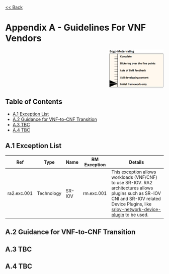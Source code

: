 [<< Back](../../kubernetes)
# Appendix A - Guidelines For VNF Vendors
<p align="right"><img src="../figures/bogo_ifo.png" alt="scope" title="Scope" width="35%"/></p>

## Table of Contents

* [A.1 Exception List](#A.1)
* [A.2 Guidance for VNF-to-CNF Transition](#A.2)
* [A.3 TBC](#A.3)
* [A.4 TBC](#A.3)

<a name="A.1"></a>
## A.1 Exception List

| Ref         | Type       | Name               | RM Exception | Details |
|-------------|------------|--------------------|--------------|---------|
| ra2.exc.001 | Technology | SR-IOV             | rm.exc.001   | This exception allows workloads (VNF/CNF) to use SR-IOV. RA2 architectures allows plugins such as SR-IOV CNI and SR-IOV related Device Plugins, like [sriov-network-device-plugin](https://github.com/intel/sriov-network-device-plugin) to be used. |
<!--
| ra2.exc.002 |            |                    |              |         |
-->

<a name="A.2"></a>
## A.2 Guidance for VNF-to-CNF Transition

<a name="A.3"></a>
## A.3 TBC

<a name="A.4"></a>
## A.4 TBC
